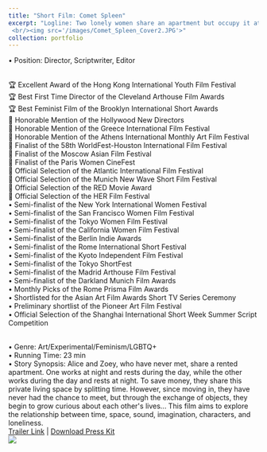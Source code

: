 ```yaml
---
title: "Short Film: Comet Spleen"
excerpt: "Logline: Two lonely women share an apartment but occupy it at different times, their presence lingering in the room like an ungraspable connection felt only through imagination.
 <br/><img src='/images/Comet_Spleen_Cover2.JPG'>"
collection: portfolio
---
```


• Position: Director, Scriptwriter, Editor <br> <br>

🏆 Excellent Award of the Hong Kong International Youth Film Festival <br>
🏆 Best First Time Director of the Cleveland Arthouse Film Awards <br>
🏆 Best Feminist Film of the Brooklyn International Short Awards <br>
🏅 Honorable Mention of the Hollywood New Directors <br>
🏅 Honorable Mention of the Greece International Film Festival <br>
🏅 Honorable Mention of the Athens International Monthly Art Film Festival <br>
🏅 Finalist of the 58th WorldFest-Houston International Film Festival <br>
🏅 Finalist of the Moscow Asian Film Festival <br>
🏅 Finalist of the Paris Women CineFest <br>
🌟 Official Selection of the Atlantic International Film Festival <br>
🌟 Official Selection of the Munich New Wave Short Film Festival <br>
🌟 Official Selection of the RED Movie Award <br>
🌟 Official Selection of the HER Film Festival <br>
• Semi-finalist of the New York International Women Festival <br>
• Semi-finalist of the San Francisco Women Film Festival <br>
• Semi-finalist of the Tokyo Women Film Festival <br>
• Semi-finalist of the California Women Film Festival <br>
• Semi-finalist of the Berlin Indie Awards <br>
• Semi-finalist of the Rome International Short Festival <br>
• Semi-finalist of the Kyoto Independent Film Festival <br>
• Semi-finalist of the Tokyo ShortFest <br>
• Semi-finalist of the Madrid Arthouse Film Festival <br>
• Semi-finalist of the Darkland Munich Film Awards <br>
• Monthly Picks of the Rome Prisma Film Awards <br>
• Shortlisted for the Asian Art Film Awards Short TV Series Ceremony <br>
• Preliminary shortlist of the Pioneer Art Film Festival <br>
• Official Selection of the Shanghai International Short Week Summer Script Competition <br> <br>

• Genre: Art/Experimental/Feminism/LGBTQ+ <br>
• Running Time: 23 min <br>
• Story Synopsis: Alice and Zoey, who have never met, share a rented apartment. One works at night and rests during the day, while the other works during the day and rests at night. To save money, they share this private living space by splitting time. However, since moving in, they have never had the chance to meet, but through the exchange of objects, they begin to grow curious about each other's lives... This film aims to explore the relationship between time, space, sound, imagination, characters, and loneliness.
<br> [Trailer Link](https://youtu.be/aGz3TnySiJw?si=lwegq9cexjBGsq6i) | [Download Press Kit](http://JohnnyZhang728.github.io/files/Film_Introduction_2.pdf)
<br> <img src='/images/comet_spleen_stills.png'>
